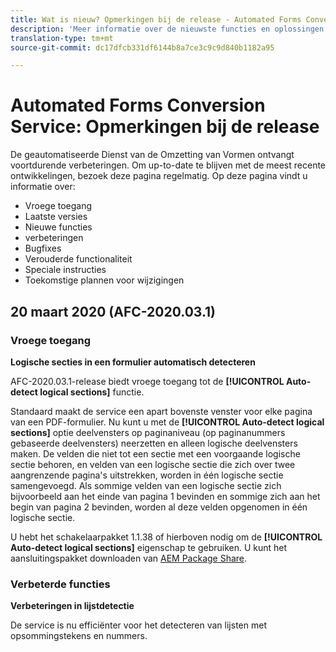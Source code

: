 ```yaml
---
title: Wat is nieuw? Opmerkingen bij de release - Automated Forms Conversion Service
description: 'Meer informatie over de nieuwste functies en oplossingen voor Automated Forms Conversion Service '
translation-type: tm+mt
source-git-commit: dc17dfcb331df6144b8a7ce3c9c9d840b1182a95

---
```



# Automated Forms Conversion Service: Opmerkingen bij de release

De geautomatiseerde Dienst van de Omzetting van Vormen ontvangt voortdurende verbeteringen. Om up-to-date te blijven met de meest recente ontwikkelingen, bezoek deze pagina regelmatig. Op deze pagina vindt u informatie over:

* Vroege toegang
* Laatste versies
* Nieuwe functies
* verbeteringen
* Bugfixes
* Verouderde functionaliteit
* Speciale instructies
* Toekomstige plannen voor wijzigingen

## 20 maart 2020 (AFC-2020.03.1)

### Vroege toegang

**Logische secties in een formulier automatisch detecteren**

AFC-2020.03.1-release biedt vroege toegang tot de **[!UICONTROL Auto-detect logical sections]** functie.

Standaard maakt de service een apart bovenste venster voor elke pagina van een PDF-formulier. Nu kunt u met de **[!UICONTROL Auto-detect logical sections]** optie deelvensters op paginaniveau (op paginanummers gebaseerde deelvensters) neerzetten en alleen logische deelvensters maken.  De velden die niet tot een sectie met een voorgaande logische sectie behoren, en velden van een logische sectie die zich over twee aangrenzende pagina&#39;s uitstrekken, worden in één logische sectie samengevoegd. Als sommige velden van een logische sectie zich bijvoorbeeld aan het einde van pagina 1 bevinden en sommige zich aan het begin van pagina 2 bevinden, worden al deze velden opgenomen in één logische sectie.

U hebt het schakelaarpakket 1.1.38 of hierboven nodig om de **[!UICONTROL Auto-detect logical sections]** eigenschap te gebruiken. U kunt het aansluitingspakket downloaden van [AEM Package Share](https://www.adobeaemcloud.com/content/marketplace/marketplaceProxy.html?packagePath=/content/companies/public/adobe/packages/cq650/featurepack/AFCS-Connector-2020.03.1).

### Verbeterde functies

**Verbeteringen in lijstdetectie**

De service is nu efficiënter voor het detecteren van lijsten met opsommingstekens en nummers.